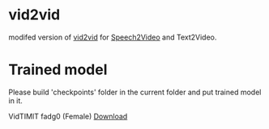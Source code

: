 # vid2vid
modifed version of [vid2vid](https://github.com/NVIDIA/vid2vid) for [Speech2Video](https://github.com/sibozhang/Speech2Video) and Text2Video.

# Trained model
Please build 'checkpoints' folder in the current folder and put trained model in it.

VidTIMIT fadg0 (Female) [Download](https://www.dropbox.com/sh/lk6et49v2uyfzjx/AADAFAp02_b3FQchaYxOZ0EMa?dl=0)


